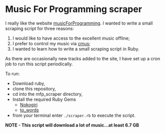 # Music For Programming scraper

I really like the website [musicForProgramming](https://musicforprogramming.net/).
I wanted to write a small scraping script for three reasons:

1. I would like to have access to the excellent music offline;
2. I prefer to control my music via [cmus](https://cmus.github.io/);
3. I wanted to learn how to write a small scraping script in Ruby.

As there are occasionally new tracks added to the site, I have set up a cron job to run this script periodically.

To run:

- Download ruby,
- clone this repository,
- cd into the mfp_scraper directory,
- Install the required Ruby Gems
    - [Nokogiri](https://rubygems.org/gems/nokogiri)
    - [to_words](https://rubygems.org/gems/to_words)
- from your terminal enter `./scraper.rb` to execute the script.

**NOTE - This script will download a lot of music...at least 6.7 GB**
